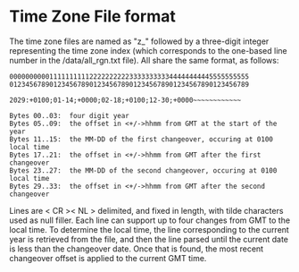 # Time Zone File format

The time zone files are named as "z_" followed by a three-digit integer representing the time zone index
(which corresponds to the one-based line number in the /data/all_rgn.txt file).  All share the same format,
as follows:

    000000000011111111112222222222333333333344444444445555555555
    012345678901234567890123456789012345678901234567890123456789

    2029:+0100;01-14;+0000;02-18;+0100;12-30;+0000~~~~~~~~~~~~

    Bytes 00..03:  four digit year
    Bytes 05..09:  the offset in <+/->hhmm from GMT at the start of the year
    Bytes 11..15:  the MM-DD of the first changeover, occuring at 0100 local time
    Bytes 17..21:  the offset in <+/->hhmm from GMT after the first changeover
    Bytes 23..27:  the MM-DD of the second changeover, occuring at 0100 local time
    Bytes 29..33:  the offset in <+/->hhmm from GMT after the second changeover

Lines are < CR >< NL > delimited, and fixed in length, with tilde characters used as null filler.  Each line 
can support up to four changes from GMT to the local time.  To determine the local time, the line corresponding 
to the current year is retrieved from the file, and then the line parsed until the current date is less than 
the changeover date.  Once that is found, the most recent changeover offset is applied to the current GMT time.
